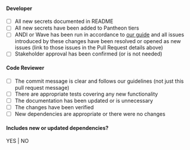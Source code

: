 #### Developer

- [ ] All new secrets documented in README
- [ ] All new secrets have been added to Pantheon tiers
- [ ] ANDI or Wave has been run in accordance to
      [our guide](https://mitlibraries.github.io/guides/basics/a11y.html) and
      all issues introduced by these changes have been resolved or opened as new
      issues (link to those issues in the Pull Request details above)
- [ ] Stakeholder approval has been confirmed (or is not needed)

#### Code Reviewer

- [ ] The commit message is clear and follows our guidelines
      (not just this pull request message)
- [ ] There are appropriate tests covering any new functionality
- [ ] The documentation has been updated or is unnecessary
- [ ] The changes have been verified
- [ ] New dependencies are appropriate or there were no changes

#### Includes new or updated dependencies?

YES | NO
